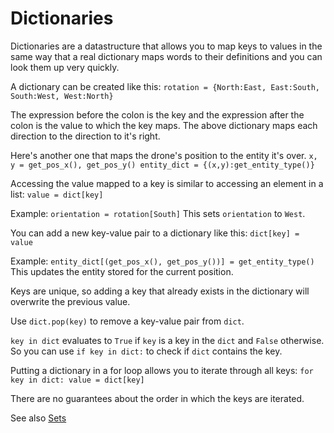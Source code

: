 # Dictionaries
Dictionaries are a datastructure that allows you to map keys to values in the same way that a real dictionary maps words to their definitions and you can look them up very quickly.

A dictionary can be created like this:
`rotation = {North:East, East:South, South:West, West:North}`

The expression before the colon is the key and the expression after the colon is the value to which the key maps.
The above dictionary maps each direction to the direction to it's right.

Here's another one that maps the drone's position to the entity it's over.
`x, y = get_pos_x(), get_pos_y()
entity_dict = {(x,y):get_entity_type()}`

Accessing the value mapped to a key is similar to accessing an element in a list:
`value = dict[key]`

Example:
`orientation = rotation[South]`
This sets `orientation` to `West`.

You can add a new key-value pair to a dictionary like this:
`dict[key] = value`

Example:
`entity_dict[(get_pos_x(), get_pos_y())] = get_entity_type()`
This updates the entity stored for the current position.

Keys are unique, so adding a key that already exists in the dictionary will overwrite the previous value.

Use `dict.pop(key)` to remove a key-value pair from `dict`.

`key in dict` evaluates to `True` if `key` is a key in the `dict` and `False` otherwise.
So you can use `if key in dict:` to check if `dict` contains the key.

Putting a dictionary in a for loop allows you to iterate through all keys:
`for key in dict:
	value = dict[key]`

There are no guarantees about the order in which the keys are iterated.

See also [Sets](docs/scripting/sets.md)